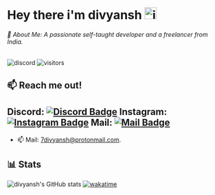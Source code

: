 # Hey there i'm divyansh <img src="https://user-images.githubusercontent.com/1303154/88677602-1635ba80-d120-11ea-84d8-d263ba5fc3c0.gif" width="28px" alt="im divyansh">

###### 💫 About Me: A passionate self-taught developer and a freelancer from India.
 

![discord](https://discord.c99.nl/widget/theme-3/774966001384292362.png) ![visitors](https://visitor-badge.glitch.me/badge?page_id=divyanshxd.divyanshxd)

## 📫 Reach me out!

## Discord: [![Discord Badge](https://img.shields.io:/discord/808424540177825875)](https://discord.gg/gjDymvVmR8) Instagram: [![Instagram Badge](https://img.shields.io/badge/-@divyanshv_-e84393?style=flat&labelColor=e84393&logo=instagram&logoColor=white)](https://instagram.com/divyanshv_) Mail: [![Mail Badge](https://img.shields.io/badge/-divyansh-c0392b?style=flat&labelColor=c0392b&logo=gmail&logoColor=white)](mailto:7divyansh@protonmail.com)

- 📫 Mail: 7divyansh@protonmail.com.

## 📊 Stats
 
![divyansh's GitHub stats](https://github-readme-stats.vercel.app/api?username=divyanshxd&show_icons=true&theme=dracula) [![wakatime](https://wakatime.com/badge/user/dddfed3d-9ed0-4806-a754-64dbb3a494ba.svg)](https://wakatime.com/@dddfed3d-9ed0-4806-a754-64dbb3a494ba) 
